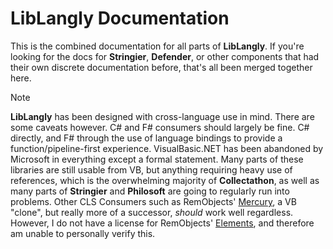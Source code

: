 # LibLangly Documentation

This is the combined documentation for all parts of **LibLangly**. If you're looking for the docs for **Stringier**, **Defender**, or other components that had their own discrete documentation before, that's all been merged together here.

> [!Note]
> **LibLangly** has been designed with cross-language use in mind. There are some caveats however. C# and F# consumers should largely be fine. C# directly, and F# through the use of language bindings to provide a function/pipeline-first experience. VisualBasic.NET has been abandoned by Microsoft in everything except a formal statement. Many parts of these libraries are still usable from VB, but anything requiring heavy use of references, which is the overwhelming majority of **Collectathon**, as well as many parts of **Stringier** and **Philosoft** are going to regularly run into problems. Other CLS Consumers such as RemObjects' [Mercury](https://www.elementscompiler.com/elements/mercury/), a VB "clone", but really more of a successor, _should_ work well regardless. However, I do not have a license for RemObjects' [Elements](https://www.elementscompiler.com/elements/default.aspx), and therefore am unable to personally verify this.